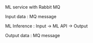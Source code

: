 ML service with Rabbit MQ

Input data : MQ message

ML Inference : Input -> ML API -> Output

Output data : MQ message
